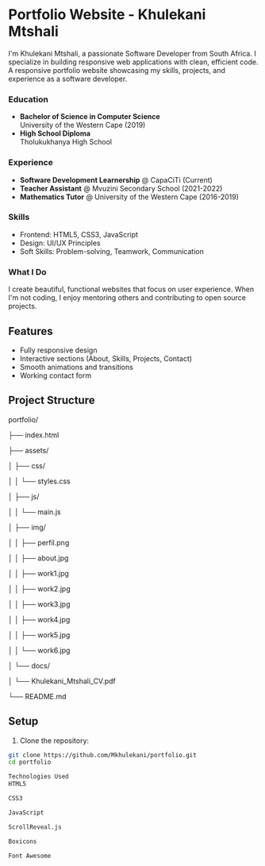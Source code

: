 # Portfolio Website - Khulekani Mtshali
I'm Khulekani Mtshali, a passionate Software Developer from South Africa. I specialize in building responsive web applications with clean, efficient code.
A responsive portfolio website showcasing my skills, projects, and experience as a software developer.

### Education
- **Bachelor of Science in Computer Science**  
  University of the Western Cape (2019)
- **High School Diploma**  
  Tholukukhanya High School

### Experience
- **Software Development Learnership** @ CapaCiTi (Current)
- **Teacher Assistant** @ Mvuzini Secondary School (2021-2022)
- **Mathematics Tutor** @ University of the Western Cape (2016-2019)

### Skills
- Frontend: HTML5, CSS3, JavaScript
- Design: UI/UX Principles
- Soft Skills: Problem-solving, Teamwork, Communication

### What I Do
I create beautiful, functional websites that focus on user experience. When I'm not coding, I enjoy mentoring others and contributing to open source projects.

## Features
- Fully responsive design
- Interactive sections (About, Skills, Projects, Contact)
- Smooth animations and transitions
- Working contact form

## Project Structure

portfolio/

├── index.html

├── assets/

│  ├── css/

│  │ └── styles.css

│  ├── js/

│  │  └── main.js

│  ├── img/

│  │  ├── perfil.png

│  │  ├── about.jpg

│  │  ├── work1.jpg

│  │  ├── work2.jpg

│  │  ├── work3.jpg

│  │  ├── work4.jpg

│  │  ├── work5.jpg

│ │  └── work6.jpg

│  └── docs/

│  └── Khulekani_Mtshali_CV.pdf

 └── README.md

 ## Setup
1. Clone the repository:
```bash
git clone https://github.com/Mkhulekani/portfolio.git
cd portfolio

Technologies Used
HTML5

CSS3

JavaScript

ScrollReveal.js

Boxicons

Font Awesome
